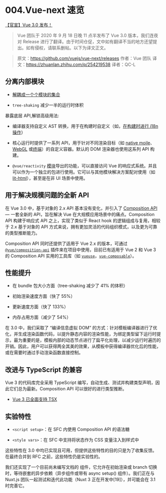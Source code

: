 # 004.Vue-next 速览

[【官宣】Vue 3.0 发布！](https://zhuanlan.zhihu.com/p/254219538)

> Vue 团队于 2020 年 9 月 18 日晚 11 点半发布了 Vue 3.0 版本，我们连夜对 Release 进行了翻译。由于时间仓促，文中如有翻译不当的地方还望提出。如有侵权，请联系删帖。以下为译文正文。

> 原文：https://github.com/vuejs/vue-next/releases
> 作者：Vue 团队
> 译文：https://zhuanlan.zhihu.com/p/254219538
> 译者：QC-L

## 分离内部模块

- [解耦成一个个模块的集合](https://github.com/vuejs/vue-next/tree/master/packages)

- `tree-shaking` 减少一半的运行时体积

暴露底层 API,解锁高级用法:

- 编译器支持自定义 AST 转换，用于在构建时自定义（如，[在构建时进行 i18n 操作](https://github.com/intlify/vue-i18n-extensions)）

- 核心运行时提供了一系列 API，用于针对不同渲染目标（如 [native moile](https://github.com/rigor789/nativescript-vue-next)、[WebGL](https://github.com/Planning-nl/vugel) 或[终端](https://github.com/ycmjason/vuminal)）的自定义容器。默认的 DOM 渲染器也使用这系列 API 构建。

- `@vue/reactivity` [模块](https://github.com/vuejs/vue-next/tree/master/packages/reactivity)导出的功能，可以直接访问 Vue 的响应式系统。并且可以作为一个独立的包进行使用。它可以与其他模块解决方案配对使用（如 [lit-html](https://github.com/yyx990803/vue-lit)），甚至是在非 UI 场景中使用。

## 用于解决规模问题的全新 API

在 Vue 3.0 中，基于对象的 2.x API 基本没有变化，并引入了 [Composition API](https://v3.vuejs.org/guide/composition-api-introduction.html) — 一套全新的 API，旨在解决 Vue 在大规模应用场景中的痛点。Composition API 构建于响应式 API 之上，实现了类似于 React hook 的逻辑组成与复用，相较于 2.x 基于对象的 API 方式来说，拥有更加灵活的代码组织模式，以及更为可靠的类型推断能力。

Composition API 同时还提供了适用于 Vue 2.x 的版本，可通过 [`@vue/composition-api`](https://link.zhihu.com/?target=https%3A//github.com/vuejs/composition-api) 插件来在项目中使用，目前已有适用于 Vue 2 和 Vue 3 的 Composition API 实用的工具库（如 [`vueuse`](https://github.com/antfu/vueuse)，[`vue-composable`](https://link.zhihu.com/?target=https%3A//github.com/pikax/vue-composable)）。

## 性能提升

- 在 bundle 包大小方面（tree-shaking 减少了 41% 的体积）

- 初始渲染速度方面（快了 55%）

- 更新速度方面（快了 133%）

- 内存占用方面（减少了 54%）

在 3.0 中，我们采取了 “编译信息虚拟 DOM” 的方式：针对模板编译器进行了优化，并生成渲染函数代码，以提升静态内容的渲染性能，为绑定类型留下运行时提示，最为重要的是，模板内部的动态节点进行了扁平化处理，以减少运行时遍历的开销。因此，用户可以获得两全其美的效果，从模板中获得编译器优化后的性能，或在需要时通过手动渲染函数直接控制。

## 改进与 TypeScript 的兼容

Vue 3 的代码库完全采用 TypeScript 编写，自动生成、测试并构建类型声明，因此它们总为最新。Composition API 可以很好的进行类型推断。

- [Vue 3 已全面支持 TSX](https://link.zhihu.com/?target=https%3A//github.com/vuejs/vue-next/blob/master/test-dts/defineComponent.test-d.tsx)

## 实验特性

- `<script setup>`：在 SFC 内使用 Composition API 的语法糖

- `<style vars>`：在 SFC 中支持将状态作为 CSS 变量注入到样式中

这些特性在 3.0 中均已实现且可用，但提供这些特性的目的只是为了收集反馈。在最终合并到 RFC 之前，这些特性仍是实验性的。

我们还实现了一个目前尚未编写文档的 <Suspense> 组件，它允许在初始渲染或 branch 切换时，等待嵌套的异步依赖（异步组件或带有 async setup() 组件）。我们正在与 Nuxt.js 团队一起测试和迭代此功能（Nuxt 3 正在开发中[19]），并可能会在 3.1 时完善它。
